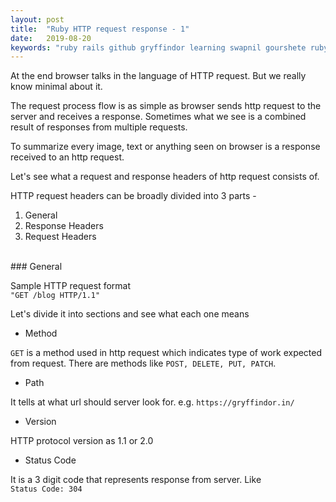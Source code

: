 ```yaml
---
layout: post
title:  "Ruby HTTP request response - 1"
date:   2019-08-20
keywords: "ruby rails github gryffindor learning swapnil gourshete ruby on rails http https headers body response"
---
```


At the end browser talks in the language of HTTP request. But we really know minimal about it. 

The request process flow is as simple as browser sends http request to the server and receives a response. Sometimes what we see is a combined result of 
responses from multiple requests.

To summarize every image, text or anything seen on browser is a response received to an http request. 

Let's see what a request and response headers of http request consists of.
 
HTTP request headers can be broadly divided into 3 parts - 
1. General
2. Response Headers
3. Request Headers 

<br>
### General
<br>

Sample HTTP request format <br>`"GET /blog HTTP/1.1"`

Let's divide it into sections and see what each one means

- Method

`GET` is a method used in http request which indicates type of work expected from request. There are methods like `POST, DELETE, PUT, PATCH`.


- Path

It tells at what url should server look for. e.g.
`https://gryffindor.in/`


- Version

HTTP protocol version as 1.1 or 2.0

- Status Code

It is a 3 digit code that represents response from server. Like<br>
`Status Code: 304`
